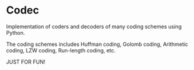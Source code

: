 Codec
=====

Implementation of coders and decoders of many coding schemes using Python.

The coding schemes includes Huffman coding, Golomb coding, Arithmetic coding, LZW coding, Run-length coding, etc.

JUST FOR FUN!
